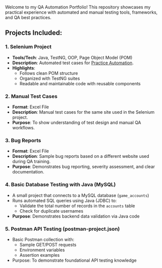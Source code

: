 Welcome to my QA Automation Portfolio!
This repository showcases my practical experience with automated and manual testing tools, frameworks, and QA best practices.

## Projects Included:

### 1. **Selenium Project**
- **Tools/Tech**: Java, TestNG, OOP, Page Object Model (POM)
- **Description**: Automated test cases for [Practice Automation](https://practice-automation.com/).
- **Highlights**:
  - Follows clean POM structure
  - Organized with TestNG suites
  - Readable and maintainable code with reusable components


### 2. **Manual Test Cases**
- **Format**: Excel File
- **Description**: Manual test cases for the same site used in the Selenium project.
- **Purpose**: To show understanding of test design and manual QA workflows.


### 3. **Bug Reports**
- **Format**: Excel File
- **Description**: Sample bug reports based on a different website used during QA training.
- **Purpose**: Demonstrates bug reporting, severity assessment, and clear documentation.


### 4. **Basic Database Testing with Java (MySQL)**
- A small project that connects to a MySQL database (`game_accounts`)
- Runs automated SQL queries using Java (JDBC) to:
  - Validate the total number of records in the `accounts` table
  - Check for duplicate usernames
- **Purpose**: Demonstrates backend data validation via Java code


### 5. **Postman API Testing (postman-project.json)**
- Basic Postman collection with:
  - Sample GET/POST requests
  - Environment variables
  - Assertion examples
- Purpose: To demonstrate foundational API testing knowledge
